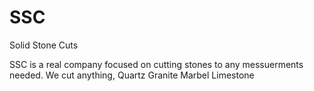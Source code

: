 # SSC
Solid Stone Cuts

SSC is a real company focused on cutting stones to any messuerments needed. We cut anything,
Quartz
Granite
Marbel
Limestone
